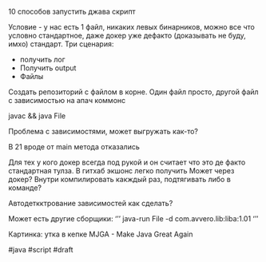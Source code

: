 10 способов запустить джава скрипт 

Условие - у нас есть 1 файл, никаких левых бинарников, можно все что условно стандартное, даже докер уже дефакто (доказывать не буду, имхо) стандарт.
Три сценария:
- получить лог
- Получить output
- Файлы

Создать репозиторий с файлом в корне. Один файл просто, другой файл с зависимостью на апач коммонс 

javac && java File

Проблема с зависимостями, может выгружать как-то?

В 21 вроде от main метода отказались

Для тех у кого докер всегда под рукой и он считает что это де факто стандартная тулза. В гитхаб экшонс легко получить
Может через докер? Внутри компилировать какждый раз, подтягивать либо в команде?

Автодеткктрование зависимостей как сделать?

Может есть другие сборщики:
‘’’
java-run File -d com.avvero.lib:liba:1.01 
‘’’

Картинка: утка в кепке MJGA - Make Java Great Again

#java #script #draft